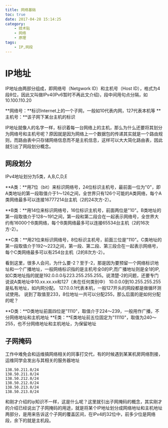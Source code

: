 ```yaml
---
title: 网络基础
toc: true
date: 2017-04-28 15:14:25
category: 
	- 技术贴
	- 网络
	- 原理
tags: 
    - IP,网段
---
```


# IP地址
IP地址由两部分组成，即网络号（Netgwork ID）和主机号（Host ID），格式为4段8位，因此又叫做IPv4(IPv6暂时不再此文介绍)，段中间用句点分隔，如10.100.110.20

**网络号：**标识Internet上的一个子网，一般如10代表内网，127代表本机等
**主机号：**该子网下某台主机的标识

IP地址就像人的名字一样，标识着每一台网络上的主机，那么为什么还要将其划分为网络号和主机号呢？原因就是因为网络上一个数据包的传递其实就是一个路由规则，而路由表中只存储网络信息而不是主机信息，这样可以大大简化路由表，因此就引出了网段划分概念。

<!--more-->
## 网段划分
IPv4地址划分为5类，A,B,C,D,E

**A类：**用7位（bit）来标识网络号，24位标识主机号，最前面一位为"0"，即A类地址的第一段取值介于1～126之间，全世界只有126个可能的A类网络，每个A类网络最多可以连接16777214台主机（2的24次方-2）。

**B类：**用14位来标识网络号，16位标识主机号，前面两位是"10"。B类地址的第一段取值介于128～191之间，第一段和第二段合在一起表示网络号，全世界大约有16000个B类网络，每个B类网络最多可以连接65534台主机（2的16次方-2）。

**C类：**用21位来标识网络号，8位标识主机号，前面三位是"110"。C类地址的第一段取值介于192～223之间，第一段、第二段、第三段合在一起表示网络号，每个C类网络最多可以有254台主机（2的8次方-2）。

看到这里，很多人会问，为什么要-2？至于-2，那是因为要预留一个网络标识地址和一个广播地址，一般网络标识指的是主机号全0的IP,而广播地址则是全1的IP,如C类地址指的就是192.0.0.0与223.255.255.255。说清楚-2的问题，还要专门说说A类地址中10.xx.xx.xx和127（未在任何类别中）
10.0.0.0到10.255.255.255是私有地址，如内网分配。
127.0.0.1代表本机，一般127开头的网段都是做循环测试使用。
说到了取值至233，8位地址一共可以分配255，那么后面的是如何分配的呢？

**D类：**D类地址前面四位是"1110"，取值介于224～239，一般用作广播，不分网络地址和主机地址
**E类：**E类地址前五位固定为"11110"，取值为240～255，也不分网络地址和主机地址，为保留地址

## 子网掩码
工作中难免会和运维搞网络相关的同事打交代，有的时候遇到某某机房网络割接，运维同学会发出与其相关的服务器地址

```
138.50.211.0/24
138.50.211.0/24
138.50.212.0/24
138.50.212.0/24
138.50.213.0/24
138.50.213.0/24
```

和刚才介绍的ip知识不一样，这是什么呢？这里就引出子网掩码的概念，其实刚才的介绍已经说出了子网掩码的用途，就是将某个IP地址划分成网络地址和主机地址两部分，是用来告诉这个子网的覆盖区间，在IPv4的32位中，前多少位是网络段，余下的就是主机段。
